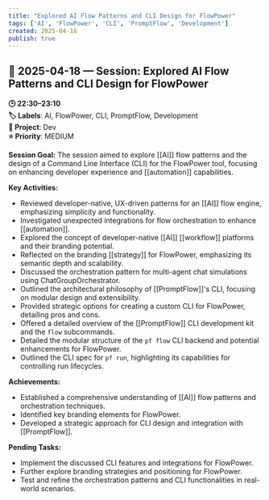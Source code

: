 ```yaml
---
title: "Explored AI Flow Patterns and CLI Design for FlowPower"
tags: ['AI', 'FlowPower', 'CLI', 'PromptFlow', 'Development']
created: 2025-04-18
publish: true
---
```


## 📅 2025-04-18 — Session: Explored AI Flow Patterns and CLI Design for FlowPower

**🕒 22:30–23:10**  
**🏷️ Labels**: AI, FlowPower, CLI, PromptFlow, Development  
**📂 Project**: Dev  
**⭐ Priority**: MEDIUM  


**Session Goal:**
The session aimed to explore [[AI]] flow patterns and the design of a Command Line Interface (CLI) for the FlowPower tool, focusing on enhancing developer experience and [[automation]] capabilities.

**Key Activities:**
- Reviewed developer-native, UX-driven patterns for an [[AI]] flow engine, emphasizing simplicity and functionality.
- Investigated unexpected integrations for flow orchestration to enhance [[automation]].
- Explored the concept of developer-native [[AI]] [[workflow]] platforms and their branding potential.
- Reflected on the branding [[strategy]] for FlowPower, emphasizing its semantic depth and scalability.
- Discussed the orchestration pattern for multi-agent chat simulations using ChatGroupOrchestrator.
- Outlined the architectural philosophy of [[PromptFlow]]'s CLI, focusing on modular design and extensibility.
- Provided strategic options for creating a custom CLI for FlowPower, detailing pros and cons.
- Offered a detailed overview of the [[PromptFlow]] CLI development kit and the `flow` subcommands.
- Detailed the modular structure of the `pf flow` CLI backend and potential enhancements for FlowPower.
- Outlined the CLI spec for `pf run`, highlighting its capabilities for controlling run lifecycles.

**Achievements:**
- Established a comprehensive understanding of [[AI]] flow patterns and orchestration techniques.
- Identified key branding elements for FlowPower.
- Developed a strategic approach for CLI design and integration with [[PromptFlow]].

**Pending Tasks:**
- Implement the discussed CLI features and integrations for FlowPower.
- Further explore branding strategies and positioning for FlowPower.
- Test and refine the orchestration patterns and CLI functionalities in real-world scenarios.
